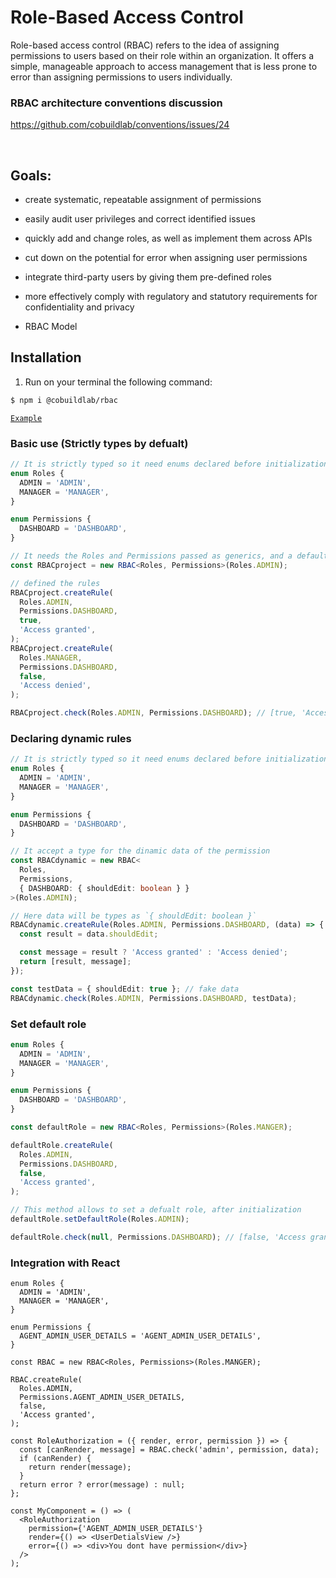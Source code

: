 # Role-Based Access Control

Role-based access control (RBAC) refers to the idea of assigning permissions to users based on their role within an organization. It offers a simple, manageable approach to access management that is less prone to error than assigning permissions to users individually.

### RBAC architecture conventions discussion

https://github.com/cobuildlab/conventions/issues/24

<br/>

## Goals:

- create systematic, repeatable assignment of permissions

- easily audit user privileges and correct identified issues

- quickly add and change roles, as well as implement them across APIs

- cut down on the potential for error when assigning user permissions

- integrate third-party users by giving them pre-defined roles

- more effectively comply with regulatory and statutory requirements for confidentiality and privacy

- RBAC Model

## Installation

1. Run on your terminal the following command:

```sh
$ npm i @cobuildlab/rbac
```

[`Example`](#Examples)

### Basic use (Strictly types by defualt)

```typescript
// It is strictly typed so it need enums declared before initialization
enum Roles {
  ADMIN = 'ADMIN',
  MANAGER = 'MANAGER',
}

enum Permissions {
  DASHBOARD = 'DASHBOARD',
}

// It needs the Roles and Permissions passed as generics, and a default role.
const RBACproject = new RBAC<Roles, Permissions>(Roles.ADMIN);

// defined the rules
RBACproject.createRule(
  Roles.ADMIN,
  Permissions.DASHBOARD,
  true,
  'Access granted',
);
RBACproject.createRule(
  Roles.MANAGER,
  Permissions.DASHBOARD,
  false,
  'Access denied',
);

RBACproject.check(Roles.ADMIN, Permissions.DASHBOARD); // [true, 'Access granted']
```

### Declaring dynamic rules

```typescript
// It is strictly typed so it need enums declared before initialization
enum Roles {
  ADMIN = 'ADMIN',
  MANAGER = 'MANAGER',
}

enum Permissions {
  DASHBOARD = 'DASHBOARD',
}

// It accept a type for the dinamic data of the permission
const RBACdynamic = new RBAC<
  Roles,
  Permissions,
  { DASHBOARD: { shouldEdit: boolean } }
>(Roles.ADMIN);

// Here data will be types as `{ shouldEdit: boolean }`
RBACdynamic.createRule(Roles.ADMIN, Permissions.DASHBOARD, (data) => {
  const result = data.shouldEdit;

  const message = result ? 'Access granted' : 'Access denied';
  return [result, message];
});

const testData = { shouldEdit: true }; // fake data
RBACdynamic.check(Roles.ADMIN, Permissions.DASHBOARD, testData);
```

### Set default role

```typescript
enum Roles {
  ADMIN = 'ADMIN',
  MANAGER = 'MANAGER',
}

enum Permissions {
  DASHBOARD = 'DASHBOARD',
}

const defaultRole = new RBAC<Roles, Permissions>(Roles.MANGER);

defaultRole.createRule(
  Roles.ADMIN,
  Permissions.DASHBOARD,
  false,
  'Access granted',
);

// This method allows to set a defualt role, after initialization
defaultRole.setDefaultRole(Roles.ADMIN);

defaultRole.check(null, Permissions.DASHBOARD); // [false, 'Access granted']
```

### Integration with React

```tsx
enum Roles {
  ADMIN = 'ADMIN',
  MANAGER = 'MANAGER',
}

enum Permissions {
  AGENT_ADMIN_USER_DETAILS = 'AGENT_ADMIN_USER_DETAILS',
}

const RBAC = new RBAC<Roles, Permissions>(Roles.MANGER);

RBAC.createRule(
  Roles.ADMIN,
  Permissions.AGENT_ADMIN_USER_DETAILS,
  false,
  'Access granted',
);

const RoleAuthorization = ({ render, error, permission }) => {
  const [canRender, message] = RBAC.check('admin', permission, data);
  if (canRender) {
    return render(message);
  }
  return error ? error(message) : null;
};

const MyComponent = () => (
  <RoleAuthorization
    permission={'AGENT_ADMIN_USER_DETAILS'}
    render={() => <UserDetialsView />}
    error={() => <div>You dont have permission</div>}
  />
);
```
